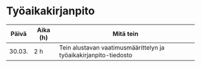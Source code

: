# Työaikakirjanpito

Päivä | Aika (h) | Mitä tein
------|----------|----------
30.03.| 2 h      | Tein alustavan vaatimusmäärittelyn ja työaikakirjanpito-tiedosto
